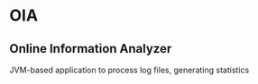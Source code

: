 OIA
===
Online Information Analyzer
---
JVM-based application to process log files, generating statistics 
